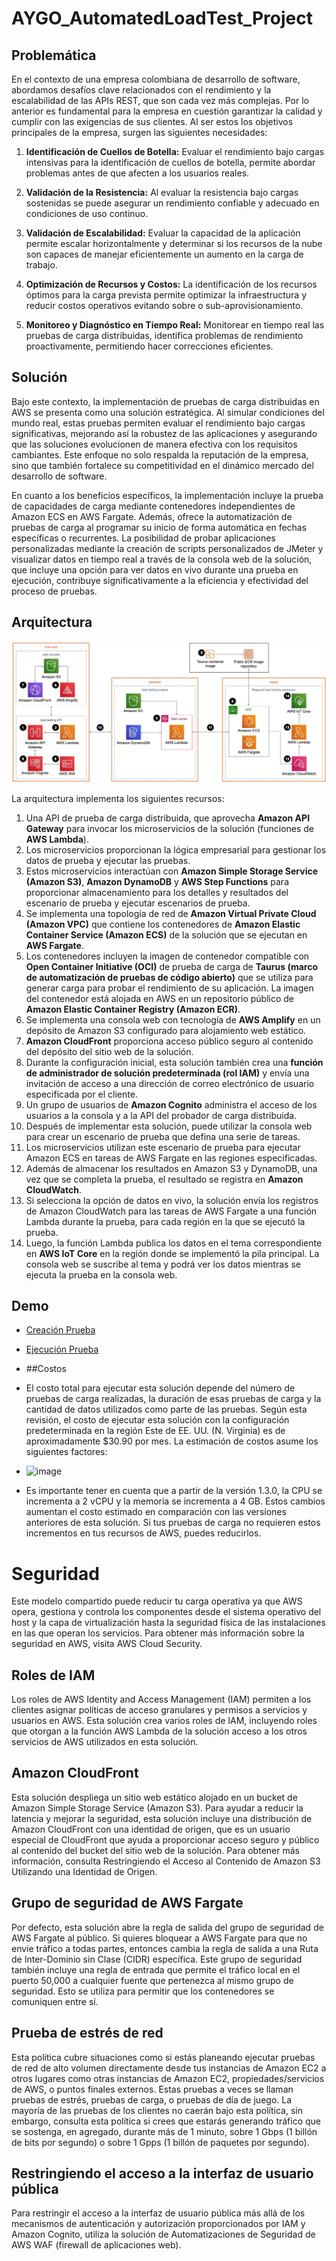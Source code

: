 # AYGO_AutomatedLoadTest_Project

## Problemática

En el contexto de una empresa colombiana de desarrollo de software, abordamos desafíos clave relacionados con el rendimiento y la escalabilidad de las APIs REST, que son cada vez más complejas. Por lo anterior es fundamental para la empresa en cuestión garantizar la calidad y cumplir con las exigencias de sus clientes. Al ser estos los objetivos principales de la empresa, surgen las siguientes necesidades:

1. **Identificación de Cuellos de Botella:**
   Evaluar el rendimiento bajo cargas intensivas para la identificación de cuellos de botella, permite abordar problemas antes de que afecten a los usuarios reales.

2. **Validación de la Resistencia:**
   Al evaluar la resistencia bajo cargas sostenidas se puede asegurar un rendimiento confiable y adecuado en condiciones de uso continuo.

3. **Validación de Escalabilidad:**
   Evaluar la capacidad de la aplicación permite escalar horizontalmente y determinar si los recursos de la nube son capaces de manejar eficientemente un aumento en la carga de trabajo.

4. **Optimización de Recursos y Costos:**
    La identificación de los recursos óptimos para la carga prevista permite optimizar la infraestructura y reducir costos operativos evitando sobre o sub-aprovisionamiento.

5. **Monitoreo y Diagnóstico en Tiempo Real:**
    Monitorear en tiempo real las pruebas de carga distribuidas, identifica problemas de rendimiento proactivamente, permitiendo hacer correcciones eficientes.​

## Solución

Bajo este contexto, la implementación de pruebas de carga distribuidas en AWS se presenta como una solución estratégica. Al simular condiciones del mundo real, estas pruebas permiten evaluar el rendimiento bajo cargas significativas, mejorando así la robustez de las aplicaciones y asegurando que las soluciones evolucionen de manera efectiva con los requisitos cambiantes. Este enfoque no solo respalda la reputación de la empresa, sino que también fortalece su competitividad en el dinámico mercado del desarrollo de software.

En cuanto a los beneficios específicos, la implementación incluye la prueba de capacidades de carga mediante contenedores independientes de Amazon ECS en AWS Fargate. Además, ofrece la automatización de pruebas de carga al programar su inicio de forma automática en fechas específicas o recurrentes. La posibilidad de probar aplicaciones personalizadas mediante la creación de scripts personalizados de JMeter y visualizar datos en tiempo real a través de la consola web de la solución, que incluye una opción para ver datos en vivo durante una prueba en ejecución, contribuye significativamente a la eficiencia y efectividad del proceso de pruebas.

## Arquitectura
  ![Diagrama de flujo de la arquitectura de Pruebas de carga distribuidas en AWS](/img/diagramaArquitectura.jpg "Diagrama de flujo de la arquitectura de Pruebas de carga distribuidas en AWS")

La arquitectura implementa los siguientes recursos:
1. Una API de prueba de carga distribuida, que aprovecha **Amazon API Gateway** para invocar los microservicios de la solución (funciones de **AWS Lambda**).
2. Los microservicios proporcionan la lógica empresarial para gestionar los datos de prueba y ejecutar las pruebas.
3. Estos microservicios interactúan con **Amazon Simple Storage Service (Amazon S3)**, **Amazon DynamoDB** y **AWS Step Functions** para proporcionar almacenamiento para los detalles y resultados del escenario de prueba y ejecutar escenarios de prueba.
4. Se implementa una topología de red de **Amazon Virtual Private Cloud (Amazon VPC)** que contiene los contenedores de **Amazon Elastic Container Service (Amazon ECS)** de la solución que se ejecutan en **AWS Fargate**.
5. Los contenedores incluyen la imagen de contenedor compatible con **Open Container Initiative (OCI)** de prueba de carga de **Taurus (marco de automatización de pruebas de código abierto)** que se utiliza para generar carga para probar el rendimiento de su aplicación. La imagen del contenedor está alojada en AWS en un repositorio público de **Amazon Elastic Container Registry (Amazon ECR)**.
6. Se implementa una consola web con tecnología de **AWS Amplify** en un depósito de Amazon S3 configurado para alojamiento web estático.
7. **Amazon CloudFront** proporciona acceso público seguro al contenido del depósito del sitio web de la solución.
8. Durante la configuración inicial, esta solución también crea una **función de administrador de solución predeterminada (rol IAM)** y envía una invitación de acceso a una dirección de correo electrónico de usuario especificada por el cliente.
9. Un grupo de usuarios de **Amazon Cognito** administra el acceso de los usuarios a la consola y a la API del probador de carga distribuida.
10. Después de implementar esta solución, puede utilizar la consola web para crear un escenario de prueba que defina una serie de tareas.
11. Los microservicios utilizan este escenario de prueba para ejecutar Amazon ECS en tareas de AWS Fargate en las regiones especificadas.
12. Además de almacenar los resultados en Amazon S3 y DynamoDB, una vez que se completa la prueba, el resultado se registra en **Amazon CloudWatch**.
13. Si selecciona la opción de datos en vivo, la solución envía los registros de Amazon CloudWatch para las tareas de AWS Fargate a una función Lambda durante la prueba, para cada región en la que se ejecutó la prueba.
14. Luego, la función Lambda publica los datos en el tema correspondiente en **AWS IoT Core** en la región donde se implementó la pila principal. La consola web se suscribe al tema y podrá ver los datos mientras se ejecuta la prueba en la consola web.

## Demo

* [Creación Prueba​](/img/DemoCreación.mp4 "Creación Prueba​")
* [Ejecución Prueba​​](/img/DemoEjecución.mp4 "Ejecución Prueba​")

* ##Costos
* El costo total para ejecutar esta solución depende del número de pruebas de carga realizadas, la duración de esas pruebas de carga y la cantidad de datos utilizados como parte de las pruebas. Según esta revisión, el costo de ejecutar esta solución con la configuración predeterminada en la región Este de EE. UU. (N. Virginia) es de aproximadamente $30.90 por mes. La estimación de costos asume los siguientes factores:

* ![image](https://github.com/DaniV93/AYGO_AutomatedLoadTest_Project/assets/124316934/7543ecea-cafd-4ce0-8f94-c1ba904d8ef3)

* Es importante tener en cuenta que a partir de la versión 1.3.0, la CPU se incrementa a 2 vCPU y la memoria se incrementa a 4 GB. Estos cambios aumentan el costo estimado en comparación con las versiones anteriores de esta solución. Si tus pruebas de carga no requieren estos incrementos en tus recursos de AWS, puedes reducirlos.

# Seguridad

Este modelo compartido puede reducir tu carga operativa ya que AWS opera, gestiona y controla los componentes desde el sistema operativo del host y la capa de virtualización hasta la seguridad física de las instalaciones en las que operan los servicios. Para obtener más información sobre la seguridad en AWS, visita AWS Cloud Security.

## Roles de IAM

Los roles de AWS Identity and Access Management (IAM) permiten a los clientes asignar políticas de acceso granulares y permisos a servicios y usuarios en AWS. Esta solución crea varios roles de IAM, incluyendo roles que otorgan a la función AWS Lambda de la solución acceso a los otros servicios de AWS utilizados en esta solución.

## Amazon CloudFront

Esta solución despliega un sitio web estático alojado en un bucket de Amazon Simple Storage Service (Amazon S3). Para ayudar a reducir la latencia y mejorar la seguridad, esta solución incluye una distribución de Amazon CloudFront con una identidad de origen, que es un usuario especial de CloudFront que ayuda a proporcionar acceso seguro y público al contenido del bucket del sitio web de la solución. Para obtener más información, consulta Restringiendo el Acceso al Contenido de Amazon S3 Utilizando una Identidad de Origen.

## Grupo de seguridad de AWS Fargate

Por defecto, esta solución abre la regla de salida del grupo de seguridad de AWS Fargate al público. Si quieres bloquear a AWS Fargate para que no envíe tráfico a todas partes, entonces cambia la regla de salida a una Ruta de Inter-Dominio sin Clase (CIDR) específica. Este grupo de seguridad también incluye una regla de entrada que permite el tráfico local en el puerto 50,000 a cualquier fuente que pertenezca al mismo grupo de seguridad. Esto se utiliza para permitir que los contenedores se comuniquen entre sí.

## Prueba de estrés de red

Esta política cubre situaciones como si estás planeando ejecutar pruebas de red de alto volumen directamente desde tus instancias de Amazon EC2 a otros lugares como otras instancias de Amazon EC2, propiedades/servicios de AWS, o puntos finales externos. Estas pruebas a veces se llaman pruebas de estrés, pruebas de carga, o pruebas de día de juego. La mayoría de las pruebas de los clientes no caerán bajo esta política, sin embargo, consulta esta política si crees que estarás generando tráfico que se sostenga, en agregado, durante más de 1 minuto, sobre 1 Gbps (1 billón de bits por segundo) o sobre 1 Gpps (1 billón de paquetes por segundo).

## Restringiendo el acceso a la interfaz de usuario pública

Para restringir el acceso a la interfaz de usuario pública más allá de los mecanismos de autenticación y autorización proporcionados por IAM y Amazon Cognito, utiliza la solución de Automatizaciones de Seguridad de AWS WAF (firewall de aplicaciones web).

